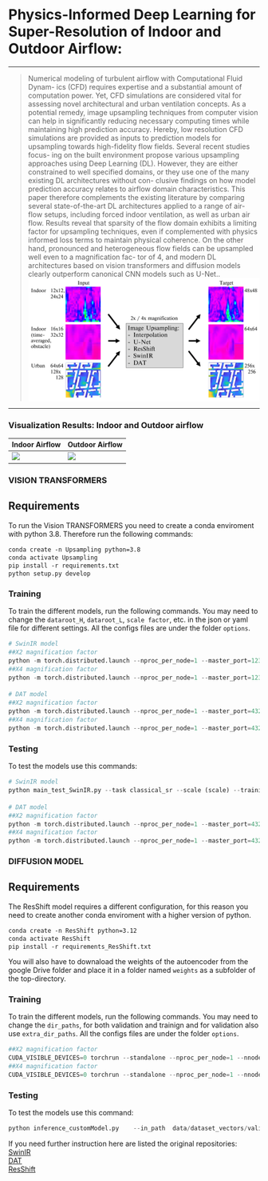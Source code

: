 # Physics-Informed Deep Learning for Super-Resolution of Indoor and Outdoor Airflow: 


---
> Numerical modeling of turbulent airflow with Computational Fluid Dynam-
ics (CFD) requires expertise and a substantial amount of computation power.
Yet, CFD simulations are considered vital for assessing novel architectural
and urban ventilation concepts. As a potential remedy, image upsampling
techniques from computer vision can help in significantly reducing necessary
computing times while maintaining high prediction accuracy. Hereby, low
resolution CFD simulations are provided as inputs to prediction models for
upsampling towards high-fidelity flow fields. Several recent studies focus-
ing on the built environment propose various upsampling approaches using
Deep Learning (DL). However, they are either constrained to well specified
domains, or they use one of the many existing DL architectures without con-
clusive findings on how model prediction accuracy relates to airflow domain
characteristics. This paper therefore complements the existing literature by
comparing several state-of-the-art DL architectures applied to a range of air-
flow setups, including forced indoor ventilation, as well as urban air flow.
Results reveal that sparsity of the flow domain exhibits a limiting factor
for upsampling techniques, even if complemented with physics informed loss
terms to maintain physical coherence. On the other hand, pronounced and
heterogeneous flow fields can be upsampled well even to a magnification fac-
tor of 4, and modern DL architectures based on vision transformers and
diffusion models clearly outperform canonical CNN models such as U-Net.. 
><img src="./images/upsampling-concept.png" align="middle" width="800" >

---

### Visualization Results: Indoor and Outdoor airflow

|Indoor Airflow| Outdoor Airflow |
|----------------|----------------|
| ![](./images/ResultsFirstDataset.png) | ![](./images/ResultsSecondDataset.png) |


### VISION TRANSFORMERS

## Requirements
To run the Vision TRANSFORMERS you need to create a conda enviroment with python 3.8. Therefore run the following commands:
```
conda create -n Upsampling python=3.8
conda activate Upsampling
pip install -r requirements.txt
python setup.py develop
```

### Training
To train the different models, run the following commands. You may need to change the `dataroot_H`, `dataroot_L`, `scale factor`, etc. in the json or yaml file for different settings. 
All the configs files are under the folder `options`.

```python
# SwinIR model
##X2 magnification factor
python -m torch.distributed.launch --nproc_per_node=1 --master_port=1234 main_train_SwinIR.py --opt options/options_SwinIR /train_swinir_sr_classicalx2.json  --dist True 
##X4 magnification factor
python -m torch.distributed.launch --nproc_per_node=1 --master_port=1234 main_train_SwinIR.py --opt options/options_SwinIR/train_swinir_sr_classicalx4.json  --dist True 

# DAT model
##X2 magnification factor
python -m torch.distributed.launch --nproc_per_node=1 --master_port=4321 basicsr/train.py -opt options/options_DAT/Train/train_DAT_2_x2.yml --launcher pytorch
##X4 magnification factor
python -m torch.distributed.launch --nproc_per_node=1 --master_port=4321 basicsr/train.py -opt options/options_DAT/Train/train_DAT_2_x4.yml --launcher pytorch
```

### Testing
To test the models use this commands:
```python
# SwinIR model
python main_test_SwinIR.py --task classical_sr --scale (scale) --training_patch_size 32 --model_path superresolution/swinir_sr_x2_Obstacles/models/80000_G.pth --folder_lq datasets/dataset_obstacles/dataset_csv_Y_all_cases/test/LW --folder_gt datasets/dataset_obstacles/dataset_csv_Y_all_cases/test/HR

# DAT model
##X2 magnification factor
python -m torch.distributed.launch --nproc_per_node=1 --master_port=4321 basicsr/test.py -opt options/options_DAT/Test/test_DAT_2_x2.yml --launcher pytorch
##X4 magnification factor
python -m torch.distributed.launch --nproc_per_node=1 --master_port=4321 basicsr/test.py -opt options/options_DAT/Test/test_DAT_2_x2.yml --launcher pytorch
```

### DIFFUSION MODEL

## Requirements
The ResShift model requires a different configuration, for this reason you need to create another conda enviroment with a higher version of python.
```
conda create -n ResShift python=3.12
conda activate ResShift
pip install -r requirements_ResShift.txt
```

You will also have to downaload the weights of the autoencoder from the google Drive folder and place it in a folder named `weights` as a subfolder of the top-directory.

### Training
To train the different models, run the following commands. You may need to change the `dir_paths`, for both validation and trainign and for validation also use `extra_dir_paths`.
All the configs files are under the folder `options`.

```python
##X2 magnification factor
CUDA_VISIBLE_DEVICES=0 torchrun --standalone --nproc_per_node=1 --nnodes=1 main.py --cfg_path options/options_ResShift/realsr_swinunet_x2.yaml --save_dir  output_dir
##X4 magnification factor
CUDA_VISIBLE_DEVICES=0 torchrun --standalone --nproc_per_node=1 --nnodes=1 main.py --cfg_path options/options_ResShift/realsr_swinunet_x4.yaml --save_dir  output_dir
```


### Testing
To test the models use this command:
```python
python inference_customModel.py    --in_path  data/dataset_vectors/validation/lw     --out_path infereceResut_physics/no_physics_Vector_x2_time    --ckpt_path /home/vittorio/Scrivania/ResShift_4_scale/models_trained_no_physcs/no_physics_Vector_x2/ckpts/model_75000.pth     --config_path configs/realsr_swinunet_realsrgan48.yaml     --scale 2/4    --chop_size 64     --chop_stride 64     --bs 1     --task realsr
```

If you need further instruction here are listed the original repositories: \
[SwinIR](https://github.com/JingyunLiang/SwinIR) \
[DAT](https://github.com/zhengchen1999/DAT) \
[ResShift](https://github.com/zsyOAOA/ResShift)
